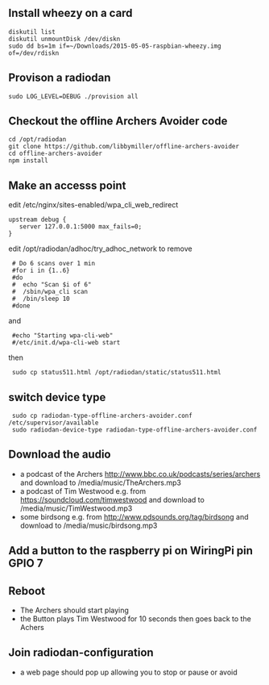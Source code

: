 ## Install wheezy on a card

    diskutil list
    diskutil unmountDisk /dev/diskn
    sudo dd bs=1m if=~/Downloads/2015-05-05-raspbian-wheezy.img of=/dev/rdiskn

## Provison a radiodan

    sudo LOG_LEVEL=DEBUG ./provision all

## Checkout the offline Archers Avoider code

    cd /opt/radiodan
    git clone https://github.com/libbymiller/offline-archers-avoider
    cd offline-archers-avoider
    npm install

## Make an accesss point

edit /etc/nginx/sites-enabled/wpa_cli_web_redirect

    upstream debug {
       server 127.0.0.1:5000 max_fails=0;
    }

edit /opt/radiodan/adhoc/try_adhoc_network to remove

     # Do 6 scans over 1 min
     #for i in {1..6}
     #do
     #  echo "Scan $i of 6"
     #  /sbin/wpa_cli scan
     #  /bin/sleep 10
     #done

and

     #echo "Starting wpa-cli-web"
     #/etc/init.d/wpa-cli-web start

then

     sudo cp status511.html /opt/radiodan/static/status511.html

## switch device type

     sudo cp radiodan-type-offline-archers-avoider.conf /etc/supervisor/available
     sudo radiodan-device-type radiodan-type-offline-archers-avoider.conf

## Download the audio

 * a podcast of the Archers http://www.bbc.co.uk/podcasts/series/archers and download to /media/music/TheArchers.mp3
 * a podcast of Tim Westwood e.g. from https://soundcloud.com/timwestwood and download to /media/music/TimWestwood.mp3
 * some birdsong e.g. from http://www.pdsounds.org/tag/birdsong and download to /media/music/birdsong.mp3

## Add a button to the raspberry pi on WiringPi pin GPIO 7 


## Reboot

 * The Archers should start playing
 * the Button plays Tim Westwood for 10 seconds then goes back to the Achers

## Join radiodan-configuration

 * a web page should pop up allowing you to stop or pause or avoid


